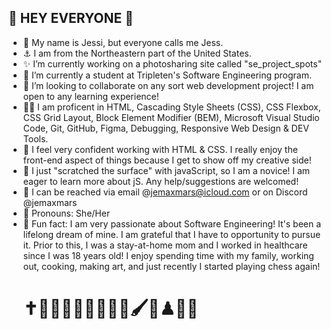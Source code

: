 ## 🎇 HEY EVERYONE 🎇

- 🎀 My name is Jessi, but everyone calls me Jess.
- ⚓ I am from the Northeastern part of the United States.
- ✨ I’m currently working on a photosharing site called "se_project_spots"
- 🌱 I’m currently a student at Tripleten's Software Engineering program.
- 👯 I’m looking to collaborate on any sort web development project! I am open to any learning experience!
- 👩‍💻 I am proficent in HTML, Cascading Style Sheets (CSS), CSS Flexbox, CSS Grid Layout, Block Element Modifier (BEM), Microsoft Visual Studio Code, Git, GitHub, Figma, Debugging, Responsive Web Design & DEV Tools.
- 💜 I feel very confident working with HTML & CSS. I really enjoy the front-end aspect of things because I get to show off my creative side!
- 🤔 I just "scratched the surface" with javaScript, so I am a novice! I am eager to learn more about jS. Any help/suggestions are welcomed! 
- 💌 I can be reached via email @jemaxmars@icloud.com or on Discord @jemaxmars
- 🫶 Pronouns: She/Her
- 💫 Fun fact: I am very passionate about Software Engineering! It's been a lifelong dream of mine. I am grateful that I have to opportunity to pursue it. Prior to this, I was a stay-at-home mom and I worked in healthcare since I was 18 years old! I enjoy spending time with my family, working out, cooking, making art, and just recently I started playing chess again!
  # ✝👨‍👩‍👧‍👦👩‍💻🏋️‍♀️🖌🍭♟👩‍🍳

